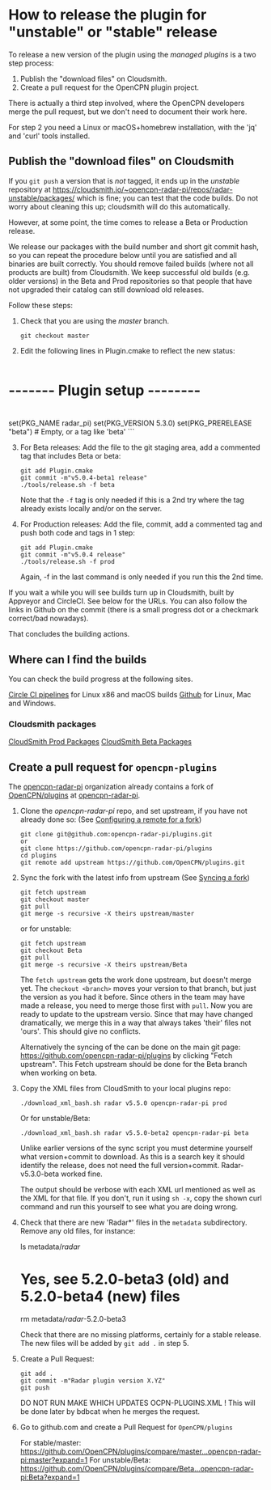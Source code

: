 How to release the plugin for "unstable" or "stable" release
============================================================

To release a new version of the plugin using the _managed plugins_ is a two step
process:

1. Publish the "download files" on Cloudsmith.
2. Create a pull request for the OpenCPN plugin project.

There is actually a third step involved, where the OpenCPN developers merge the pull request,
but we don't need to document their work here.

For step 2 you need a Linux or macOS+homebrew installation, with the 'jq' and 'curl' tools installed.

## Publish the "download files" on Cloudsmith

If you `git push` a version that is _not_ tagged, it ends up in the _unstable_ repository at
https://cloudsmith.io/~opencpn-radar-pi/repos/radar-unstable/packages/
which is fine; you can test that the code builds. Do not worry about cleaning this up; cloudsmith will do this
automatically.

However, at some point, the time comes to release a Beta or Production release.

We release our packages with the build number and short git commit hash, so you can repeat the procedure below
until you are satisfied and all binaries are built correctly. You should remove failed builds (where not all
products are built) from Cloudsmith. We keep successful old builds (e.g. older versions) in the Beta and Prod
repositories so that people that have not upgraded their catalog can still download old releases.

Follow these steps:

1. Check that you are using the _master_ branch.
    ```
    git checkout master
    ```

2. Edit the following lines in Plugin.cmake to reflect the new status:
    ```
#
# -------  Plugin setup --------
#
set(PKG_NAME radar_pi)
set(PKG_VERSION 5.3.0)
set(PKG_PRERELEASE "beta")  # Empty, or a tag like 'beta'
    ```

3. For Beta releases: Add the file to the git staging area, add a commented tag that includes Beta or beta:

    ```
    git add Plugin.cmake
    git commit -m"v5.0.4-beta1 release"
    ./tools/release.sh -f beta
    ```
  
   Note that the `-f` tag is only needed if this is a 2nd try where the tag already exists locally
   and/or on the server.

4. For Production releases: Add the file, commit, add a commented tag and push both code and tags in 1 step:
    ```
    git add Plugin.cmake
    git commit -m"v5.0.4 release"
    ./tools/release.sh -f prod
    ```
    Again, -f in the last command is only needed if you run this the 2nd time.

If you wait a while you will see builds turn up in Cloudsmith, built by Appveyor and CircleCI.
See below for the URLs. You can also follow the links in Github on the commit (there is a small progress
dot or a checkmark correct/bad nowadays).

That concludes the building actions.

## Where can I find the builds

You can check the build progress at the following sites.

[Circle CI pipelines](https://app.circleci.com/github/opencpn-radar-pi/radar_pi/pipelines) for Linux x86 and macOS builds
[Github](https://github.com/opencpn-radar-pi/radar_pi/actions) for Linux, Mac and Windows.

### Cloudsmith packages

[CloudSmith Prod Packages](https://cloudsmith.io/~opencpn-radar-pi/repos/radar-prod/packages/)
[CloudSmith Beta Packages](https://cloudsmith.io/~opencpn-radar-pi/repos/radar-beta/packages/)

## Create a pull request for `opencpn-plugins`

The [opencpn-radar-pi](https://github.com/opencpn-radar-pi) organization already contains a fork 
of [OpenCPN/plugins](https://github.com/OpenCPN/plugins) at
[opencpn-radar-pi](https://github.com/opencpn-radar-pi/plugins).

1. Clone the _opencpn-radar-pi_ repo, and set upstream, if you have not already done so:
   (See [Configuring a remote for a fork](https://help.github.com/en/github/collaborating-with-issues-and-pull-requests/configuring-a-remote-for-a-fork))
    ```
    git clone git@github.com:opencpn-radar-pi/plugins.git
	or
	git clone https://github.com/opencpn-radar-pi/plugins
    cd plugins
    git remote add upstream https://github.com/OpenCPN/plugins.git
    ```

2. Sync the fork with the latest info from upstream 
   (See [Syncing a fork](https://help.github.com/en/github/collaborating-with-issues-and-pull-requests/syncing-a-fork))
    ```
    git fetch upstream
    git checkout master
    git pull
    git merge -s recursive -X theirs upstream/master
    ```
   or for unstable:
    ```
    git fetch upstream
    git checkout Beta
    git pull
    git merge -s recursive -X theirs upstream/Beta
    ```

    The `fetch upstream` gets the work done upstream, but doesn't merge yet. The `checkout <branch>` moves
    your version to that branch, but just the version as you had it before. Since others in the team may have
    made a release, you need to merge those first with `pull`. Now you are ready to update to the upstream
    versio. Since that may have changed dramatically, we merge this in a way that always takes 'their' files
    not 'ours'. This should give no conflicts.

	Alternatively the syncing of the can be done on the main git page: https://github.com/opencpn-radar-pi/plugins by clicking "Fetch upstream".
	This Fetch upstream should be done for the Beta branch when working on beta.

3. Copy the XML files from CloudSmith to your local plugins repo:
    ```
    ./download_xml_bash.sh radar v5.5.0 opencpn-radar-pi prod
    ```
   Or for unstable/Beta:
    ```
    ./download_xml_bash.sh radar v5.5.0-beta2 opencpn-radar-pi beta
    ```

   Unlike earlier versions of the sync script you must determine yourself what version+commit
   to download. As this is a search key it should identify the release, does not need the full version+commit. Radar-v5.3.0-beta worked fine.

   The output should be verbose with each XML url mentioned as well as the XML for that file.
   If you don't, run it using `sh -x`, copy the shown curl command and run this yourself to see what you are doing wrong.


4. Check that there are new 'Radar*' files in the `metadata` subdirectory. Remove any old files, for instance:

    ls metadata/*radar*
    # Yes, see 5.2.0-beta3 (old) and 5.2.0-beta4 (new) files
    rm metadata/*radar*-5.2.0-beta3 

   Check that there are no missing platforms, certainly for a stable release.
   The new files will be added by `git add .` in step 5.

6. Create a Pull Request:
    ```
    git add .
    git commit -m"Radar plugin version X.YZ"
    git push
    ```

    DO NOT RUN MAKE WHICH UPDATES OCPN-PLUGINS.XML ! This will be done later by bdbcat
    when he merges the request.

7. Go to github.com and create a Pull Request for `OpenCPN/plugins`

   For stable/master: https://github.com/OpenCPN/plugins/compare/master...opencpn-radar-pi:master?expand=1
   For unstable/Beta: https://github.com/OpenCPN/plugins/compare/Beta...opencpn-radar-pi:Beta?expand=1


